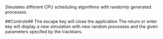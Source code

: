 Simulates different CPU scheduling algorithms with randomly generated processes.

##Controls##
The escape key will close the application
The return or enter key will display a new simulation with new random processes and the given parameters specifed by the trackbars.
